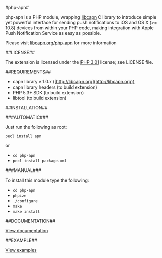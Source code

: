 #php-apn#

php-apn is a PHP module, wrapping [libcapn](http://libcapn.org) C library to introduce simple yet powerful interface for sending push notifications to iOS and OS X (>= 10.8) devices from within your PHP code, making integration with Apple Push Notification Service as easy as possible.

Please visit [libcapn.org/php-apn](http://libcapn.org/php-apn) for more information

##LICENSE##

The extension is licensed under the [PHP 3.01](http://www.php.net/license/3_01.txt) license; see LICENSE file.

##REQUIREMENTS##

* capn library v 1.0.x ([http://libcapn.org](http://libcapn.org))
* capn library headers (to build extension)
* PHP 5.3+ SDK (to build extension)
* libtool (to build extension)

##INSTALLATION##

###AUTOMATIC###

Just run the following as root:

`pecl install apn`

or 

- `cd php-apn`
- `pecl install package.xml`


###MANUAL###

To install this module type the following:

- `cd php-apn`
- `phpize`
- `./configure`
- `make`
- `make install`

##DOCUMENTATION##

[View documentation](http://libcapn.org/php-apn/doc/html)

##EXAMPLE##

[View examples](http://libcapn.org/php-apn/doc/html/examples.html)
